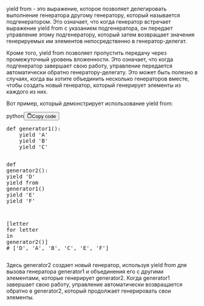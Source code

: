 <p>yield from - это выражение, которое позволяет делегировать выполнение генератора другому генератору, который называется подгенератором. 
Это означает, что когда генератор встречает выражение yield from с указанием подгенератора, он передает управление этому подгенератору, 
который затем возвращает значения генерируемых им элементов непосредственно в генератор-делегат.</p>
<p>Кроме того, yield from позволяет пропустить передачу через промежуточный уровень вложенности. 
Это означает, что когда подгенератор завершает свою работу, управление передается автоматически обратно генератору-делегату. 
Это может быть полезно в случаях, когда вы хотите объединить несколько генераторов вместе, чтобы создать новый генератор, который генерирует элементы из каждого из них.</p>
<p>Вот пример, который демонстрирует использование yield from:</p>
<div class="code-element">
    <div class="lang-line">python<button class="copy-button"><svg stroke="currentColor" fill="none" stroke-width="2" viewBox="0 0 24 24" stroke-linecap="round" stroke-linejoin="round" class="h-4 w-4" height="1em" width="1em" xmlns="http://www.w3.org/2000/svg">
    <path d="M16 4h2a2 2 0 0 1 2 2v14a2 2 0 0 1-2 2H6a2 2 0 0 1-2-2V6a2 2 0 0 1 2-2h2"></path><rect x="8" y="2" width="8" height="4" rx="1" ry="1"></rect></svg>Copy code</button>
    </div>
    <div class="code"><div class="highlight"><pre><span></span><span class="k">def</span> <span class="nf">generator1</span><span class="p">():</span>
    <span class="k">yield</span> <span class="s1">&#39;A&#39;</span>
    <span class="k">yield</span> <span class="s1">&#39;B&#39;</span>
    <span class="k">yield</span> <span class="s1">&#39;C&#39;</span>

<span class="k">def</span> <span class="nf">generator2</span><span class="p">():</span>
    <span class="k">yield</span> <span class="s1">&#39;D&#39;</span>
    <span class="k">yield from</span> <span class="n">generator1</span><span class="p">()</span>
    <span class="k">yield</span> <span class="s1">&#39;E&#39;</span>
    <span class="k">yield</span> <span class="s1">&#39;F&#39;</span>

<span class="p">[</span><span class="n">letter</span> <span class="k">for</span> <span class="n">letter</span> <span class="ow">in</span> <span class="n">generator2</span><span class="p">()]</span> <span class="c1"># [&#39;D&#39;, &#39;A&#39;, &#39;B&#39;, &#39;C&#39;, &#39;E&#39;, &#39;F&#39;]</span>
</pre></div></div>
</div>

<p>Здесь generator2 создает новый генератор, используя yield from 
для вызова генератора generator1 и объединения его с другими элементами, которые генерирует generator2. 
Когда generator1 завершает свою работу, управление автоматически возвращается обратно в generator2, который продолжает генерировать свои элементы.</p>